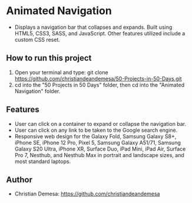 # Animated Navigation

- Displays a navigation bar that collapses and expands. Built using HTML5, CSS3, SASS, and JavaScript. Other features utilized include a custom CSS reset.

## How to run this project
1. Open your terminal and type: git clone https://github.com/christiandeandemesa/50-Projects-in-50-Days.git
2. cd into the "50 Projects in 50 Days" folder, then cd into the "Animated Navigation" folder.

## Features
- User can click on a container to expand or collapse the navigation bar.
- User can click on any link to be taken to the Google search engine.
- Responsive web design for the Galaxy Fold, Samsung Galaxy S8+, iPhone SE, iPhone 12 Pro, Pixel 5, Samsung Galaxy A51/71, Samsung Galaxy S20 Ultra, iPhone XR, Surface 
  Duo, iPad Mini, iPad Air, Surface Pro 7, Nesthub, and Nesthub Max in portrait and landscape sizes, and most standard laptops.

## Author
- Christian Demesa: https://github.com/christiandeandemesa
